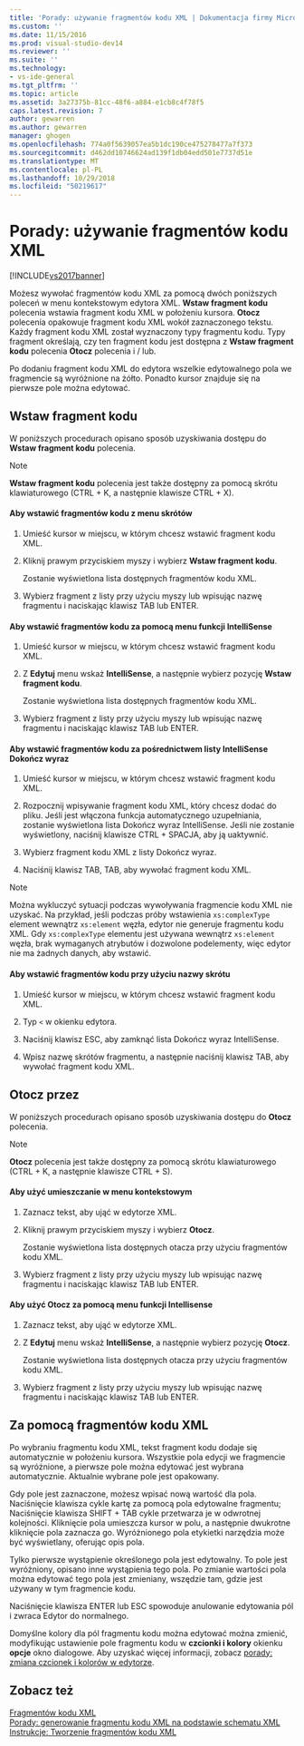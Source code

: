 ```yaml
---
title: 'Porady: używanie fragmentów kodu XML | Dokumentacja firmy Microsoft'
ms.custom: ''
ms.date: 11/15/2016
ms.prod: visual-studio-dev14
ms.reviewer: ''
ms.suite: ''
ms.technology:
- vs-ide-general
ms.tgt_pltfrm: ''
ms.topic: article
ms.assetid: 3a27375b-81cc-48f6-a884-e1cb8c4f78f5
caps.latest.revision: 7
author: gewarren
ms.author: gewarren
manager: ghogen
ms.openlocfilehash: 774a0f5639057ea5b1dc190ce475278477a7f373
ms.sourcegitcommit: d462dd10746624ad139f1db04edd501e7737d51e
ms.translationtype: MT
ms.contentlocale: pl-PL
ms.lasthandoff: 10/29/2018
ms.locfileid: "50219617"
---
```

# <a name="how-to-use-xml-snippets"></a>Porady: używanie fragmentów kodu XML
[!INCLUDE[vs2017banner](../includes/vs2017banner.md)]

  
Możesz wywołać fragmentów kodu XML za pomocą dwóch poniższych poleceń w menu kontekstowym edytora XML. **Wstaw fragment kodu** polecenia wstawia fragment kodu XML w położeniu kursora. **Otocz** polecenia opakowuje fragment kodu XML wokół zaznaczonego tekstu. Każdy fragment kodu XML został wyznaczony typy fragmentu kodu. Typy fragment określają, czy ten fragment kodu jest dostępna z **Wstaw fragment kodu** polecenia **Otocz** polecenia i / lub.  
  
 Po dodaniu fragment kodu XML do edytora wszelkie edytowalnego pola we fragmencie są wyróżnione na żółto. Ponadto kursor znajduje się na pierwsze pole można edytować.  
  
## <a name="insert-snippet"></a>Wstaw fragment kodu  
 W poniższych procedurach opisano sposób uzyskiwania dostępu do **Wstaw fragment kodu** polecenia.  
  
> [!NOTE]
>  **Wstaw fragment kodu** polecenia jest także dostępny za pomocą skrótu klawiaturowego (CTRL + K, a następnie klawisze CTRL + X).  
  
#### <a name="to-insert-snippets-from-the-shortcut-menu"></a>Aby wstawić fragmentów kodu z menu skrótów  
  
1.  Umieść kursor w miejscu, w którym chcesz wstawić fragment kodu XML.  
  
2.  Kliknij prawym przyciskiem myszy i wybierz **Wstaw fragment kodu**.  
  
     Zostanie wyświetlona lista dostępnych fragmentów kodu XML.  
  
3.  Wybierz fragment z listy przy użyciu myszy lub wpisując nazwę fragmentu i naciskając klawisz TAB lub ENTER.  
  
#### <a name="to-insert-snippets-using-the-intellisense-menu"></a>Aby wstawić fragmentów kodu za pomocą menu funkcji IntelliSense  
  
1.  Umieść kursor w miejscu, w którym chcesz wstawić fragment kodu XML.  
  
2.  Z **Edytuj** menu wskaż **IntelliSense**, a następnie wybierz pozycję **Wstaw fragment kodu**.  
  
     Zostanie wyświetlona lista dostępnych fragmentów kodu XML.  
  
3.  Wybierz fragment z listy przy użyciu myszy lub wpisując nazwę fragmentu i naciskając klawisz TAB lub ENTER.  
  
#### <a name="to-insert-snippets-through-the-intellisense-complete-word-list"></a>Aby wstawić fragmentów kodu za pośrednictwem listy IntelliSense Dokończ wyraz  
  
1.  Umieść kursor w miejscu, w którym chcesz wstawić fragment kodu XML.  
  
2.  Rozpocznij wpisywanie fragment kodu XML, który chcesz dodać do pliku. Jeśli jest włączona funkcja automatycznego uzupełniania, zostanie wyświetlona lista Dokończ wyraz IntelliSense. Jeśli nie zostanie wyświetlony, naciśnij klawisze CTRL + SPACJA, aby ją uaktywnić.  
  
3.  Wybierz fragment kodu XML z listy Dokończ wyraz.  
  
4.  Naciśnij klawisz TAB, TAB, aby wywołać fragment kodu XML.  
  
> [!NOTE]
>  Można wykluczyć sytuacji podczas wywoływania fragmencie kodu XML nie uzyskać. Na przykład, jeśli podczas próby wstawienia `xs:complexType` element wewnątrz `xs:element` węzła, edytor nie generuje fragmentu kodu XML. Gdy `xs:complexType` elementu jest używana wewnątrz `xs:element` węzła, brak wymaganych atrybutów i dozwolone podelementy, więc edytor nie ma żadnych danych, aby wstawić.  
  
#### <a name="to-insert-snippets-using-the-shortcut-name"></a>Aby wstawić fragmentów kodu przy użyciu nazwy skrótu  
  
1.  Umieść kursor w miejscu, w którym chcesz wstawić fragment kodu XML.  
  
2.  Typ `<` w okienku edytora.  
  
3.  Naciśnij klawisz ESC, aby zamknąć lista Dokończ wyraz IntelliSense.  
  
4.  Wpisz nazwę skrótów fragmentu, a następnie naciśnij klawisz TAB, aby wywołać fragment kodu XML.  
  
## <a name="surround-with"></a>Otocz przez  
 W poniższych procedurach opisano sposób uzyskiwania dostępu do **Otocz** polecenia.  
  
> [!NOTE]
>  **Otocz** polecenia jest także dostępny za pomocą skrótu klawiaturowego (CTRL + K, a następnie klawisze CTRL + S).  
  
#### <a name="to-use-surround-with-from-the-context-menu"></a>Aby użyć umieszczanie w menu kontekstowym  
  
1.  Zaznacz tekst, aby ująć w edytorze XML.  
  
2.  Kliknij prawym przyciskiem myszy i wybierz **Otocz**.  
  
     Zostanie wyświetlona lista dostępnych otacza przy użyciu fragmentów kodu XML.  
  
3.  Wybierz fragment z listy przy użyciu myszy lub wpisując nazwę fragmentu i naciskając klawisz TAB lub ENTER.  
  
#### <a name="to-use-surround-with-from-the-intellisense-menu"></a>Aby użyć Otocz za pomocą menu funkcji Intellisense  
  
1.  Zaznacz tekst, aby ująć w edytorze XML.  
  
2.  Z **Edytuj** menu wskaż **IntelliSense**, a następnie wybierz pozycję **Otocz**.  
  
     Zostanie wyświetlona lista dostępnych otacza przy użyciu fragmentów kodu XML.  
  
3.  Wybierz fragment z listy przy użyciu myszy lub wpisując nazwę fragmentu i naciskając klawisz TAB lub ENTER.  
  
## <a name="using-xml-snippets"></a>Za pomocą fragmentów kodu XML  
 Po wybraniu fragmentu kodu XML, tekst fragment kodu dodaje się automatycznie w położeniu kursora. Wszystkie pola edycji we fragmencie są wyróżnione, a pierwsze pole można edytować jest wybrana automatycznie. Aktualnie wybrane pole jest opakowany.  
  
 Gdy pole jest zaznaczone, możesz wpisać nową wartość dla pola. Naciśnięcie klawisza cykle kartę za pomocą pola edytowalne fragmentu; Naciśnięcie klawisza SHIFT + TAB cykle przetwarza je w odwrotnej kolejności. Kliknięcie pola umieszcza kursor w polu, a następnie dwukrotne kliknięcie pola zaznacza go. Wyróżnionego pola etykietki narzędzia może być wyświetlany, oferując opis pola.  
  
 Tylko pierwsze wystąpienie określonego pola jest edytowalny. To pole jest wyróżniony, opisano inne wystąpienia tego pola. Po zmianie wartości pola można edytować tego pola jest zmieniany, wszędzie tam, gdzie jest używany w tym fragmencie kodu.  
  
 Naciśnięcie klawisza ENTER lub ESC spowoduje anulowanie edytowania pól i zwraca Edytor do normalnego.  
  
 Domyślne kolory dla pól fragmentu kodu można edytować można zmienić, modyfikując ustawienie pole fragmentu kodu w **czcionki i kolory** okienku **opcje** okno dialogowe. Aby uzyskać więcej informacji, zobacz [porady: zmiana czcionek i kolorów w edytorze](../ide/reference/how-to-change-fonts-and-colors-in-the-editor.md).  
  
## <a name="see-also"></a>Zobacz też  
 [Fragmentów kodu XML](../xml-tools/xml-snippets.md)   
 [Porady: generowanie fragmentu kodu XML na podstawie schematu XML](../xml-tools/how-to-generate-an-xml-snippet-from-an-xml-schema.md)   
 [Instrukcje: Tworzenie fragmentów kodu XML](../xml-tools/how-to-create-xml-snippets.md)



